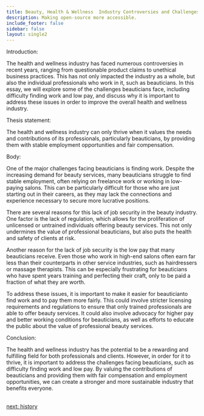 ```yaml
---
title: Beauty, Health & Wellness  Industry Controversies and Challenges
description: Making open-source more accessible.
include_footer: false
sidebar: false
layout: single2
---
```


<p>
Introduction:

The health and wellness industry has faced numerous controversies in recent years, ranging from questionable product claims to unethical business practices. This has not only impacted the industry as a whole, but also the individual professionals who work in it, such as beauticians. In this essay, we will explore some of the challenges beauticians face, including difficulty finding work and low pay, and discuss why it is important to address these issues in order to improve the overall health and wellness industry.

Thesis statement:

The health and wellness industry can only thrive when it values the needs and contributions of its professionals, particularly beauticians, by providing them with stable employment opportunities and fair compensation.

Body:

One of the major challenges facing beauticians is finding work. Despite the increasing demand for beauty services, many beauticians struggle to find stable employment, often relying on freelance work or working in low-paying salons. This can be particularly difficult for those who are just starting out in their careers, as they may lack the connections and experience necessary to secure more lucrative positions.

There are several reasons for this lack of job security in the beauty industry. One factor is the lack of regulation, which allows for the proliferation of unlicensed or untrained individuals offering beauty services. This not only undermines the value of professional beauticians, but also puts the health and safety of clients at risk.

Another reason for the lack of job security is the low pay that many beauticians receive. Even those who work in high-end salons often earn far less than their counterparts in other service industries, such as hairdressers or massage therapists. This can be especially frustrating for beauticians who have spent years training and perfecting their craft, only to be paid a fraction of what they are worth.

To address these issues, it is important to make it easier for beauticianto find work and to pay them more fairly. This could involve stricter licensing requirements and regulations to ensure that only trained professionals are able to offer beauty services. It could also involve advocacy for higher pay and better working conditions for beauticians, as well as efforts to educate the public about the value of professional beauty services.

Conclusion:

The health and wellness industry has the potential to be a rewarding and fulfilling field for both professionals and clients. However, in order for it to thrive, it is important to address the challenges facing beauticians, such as difficulty finding work and low pay. By valuing the contributions of beauticians and providing them with fair compensation and employment opportunities, we can create a stronger and more sustainable industry that benefits everyone.

<br>
<a href="https://workdojos.com/beauticians/history">next: history</a>
</p>